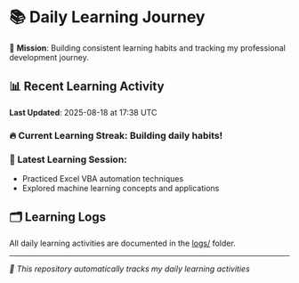 # 📚 Daily Learning Journey

🎯 **Mission**: Building consistent learning habits and tracking my professional development journey.

## 📊 Recent Learning Activity

**Last Updated**: 2025-08-18 at 17:38 UTC

### 🔥 Current Learning Streak: Building daily habits!

### 📝 Latest Learning Session:
- Practiced Excel VBA automation techniques
- Explored machine learning concepts and applications

## 🗂️ Learning Logs

All daily learning activities are documented in the [logs/](./logs/) folder.

---
*🤖 This repository automatically tracks my daily learning activities*
